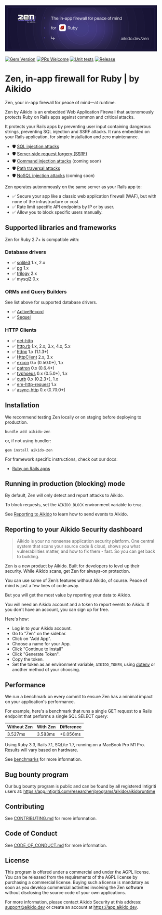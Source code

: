![Zen by Aikido for Ruby](./docs/banner.svg)

[![Gem Version](https://badge.fury.io/rb/aikido-zen.svg?icon=si%3Arubygems&style=flat)](https://badge.fury.io/rb/aikido-zen)
[![PRs Welcome](https://img.shields.io/badge/PRs-welcome-brightgreen.svg)](http://makeapullrequest.com)
[![Unit tests](https://github.com/AikidoSec/firewall-ruby/actions/workflows/main.yml/badge.svg)](https://github.com/AikidoSec/firewall-ruby/actions/workflows/main.yml)
[![Release](https://github.com/AikidoSec/firewall-ruby/actions/workflows/release.yml/badge.svg)](https://github.com/AikidoSec/firewall-ruby/actions/workflows/release.yml)

# Zen, in-app firewall for Ruby | by Aikido

Zen, your in-app firewall for peace of mind—at runtime.

Zen by Aikido is an embedded Web Application Firewall that autonomously protects
Ruby on Rails apps against common and critical attacks.

It protects your Rails apps by preventing user input containing dangerous
strings, preventing SQL injection and SSRF attacks. It runs embedded on your
Rails application, for simple installation and zero maintenance.

* 🛡️ [SQL injection attacks](https://www.aikido.dev/blog/the-state-of-sql-injections)
* 🛡️ [Server-side request forgery (SSRF)](https://github.com/AikidoSec/firewall-node/blob/main/docs/ssrf.md)
* 🛡️ [Command injection attacks](https://www.aikido.dev/blog/command-injection-in-2024-unpacked) (coming soon)
* 🛡️ [Path traversal attacks](https://owasp.org/www-community/attacks/Path_Traversal)
* 🛡️ [NoSQL injection attacks](https://www.aikido.dev/blog/web-application-security-vulnerabilities) (coming soon)

Zen operates autonomously on the same server as your Rails app to:

* ✅ Secure your app like a classic web application firewall (WAF), but with none of the infrastructure or cost.
* ✅ Rate limit specific API endpoints by IP or by user.
* ✅ Allow you to block specific users manually.

## Supported libraries and frameworks

Zen for Ruby 2.7+ is compatible with:

### Database drivers

* ✅ [sqlite3](https://github.com/sparklemotion/sqlite3-ruby) 1.x, 2.x
* ✅ [pg](https://github.com/ged/ruby-pg) 1.x
* ✅ [trilogy](https://github.com/trilogy-libraries/trilogy) 2.x
* ✅ [mysql2](https://github.com/brianmario/mysql2) 0.x

### ORMs and Query Builders

See list above for supported database drivers.

* ✅ [ActiveRecord](https://github.com/rails/rails)
* ✅ [Sequel](https://github.com/jeremyevans/sequel)

### HTTP Clients

* ✅ [net-http](https://github.com/ruby/net-http)
* ✅ [http.rb](https://github.com/httprb/http) 1.x, 2.x, 3.x, 4.x, 5.x
* ✅ [httpx](https://gitlab.com/os85/httpx) 1.x (1.1.3+)
* ✅ [HttpClient](https://github.com/nahi/httpclient) 2.x, 3.x
* ✅ [excon](https://github.com/excon/excon) 0.x (0.50.0+), 1.x
* ✅ [patron](https://github.com/toland/patron) 0.x (0.6.4+)
* ✅ [typhoeus](https://github.com/typhoeus/typhoeus) 0.x (0.5.0+), 1.x
* ✅ [curb](https://github.com/taf2/curb) 0.x (0.2.3+), 1.x
* ✅ [em-http-request](https://github.com/igrigorik/em-http-request) 1.x
* ✅ [async-http](https://github.com/igrigorik/em-http-request) 0.x (0.70.0+)

## Installation

We recommend testing Zen locally or on staging before deploying to production.

```
bundle add aikido-zen
```

or, if not using bundler:

```
gem install aikido-zen
```

For framework specific instructions, check out our docs:

* [Ruby on Rails apps](docs/rails.md)

## Running in production (blocking) mode

By default, Zen will only detect and report attacks to Aikido.

To block requests, set the `AIKIDO_BLOCK` environment variable to `true`.

See [Reporting to Aikido](#reporting-to-your-aikido-security-dashboard) to learn
how to send events to Aikido.

## Reporting to your Aikido Security dashboard

> Aikido is your no nonsense application security platform. One central system
> that scans your source code & cloud, shows you what vulnerabilities matter,
> and how to fix them - fast. So you can get back to building.

Zen is a new product by Aikido. Built for developers to level up their security.
While Aikido scans, get Zen for always-on protection.

You can use some of Zen’s features without Aikido, of course. Peace of mind is
just a few lines of code away.

But you will get the most value by reporting your data to Aikido.

You will need an Aikido account and a token to report events to Aikido. If you
don't have an account, you can sign up for free.

Here's how:

* Log in to your Aikido account.
* Go to "Zen" on the sidebar.
* Click on "Add App".
* Choose a name for your App.
* Click "Continue to Install"
* Click "Generate Token".
* Copy the token.
* Set the token as an environment variable, `AIKIDO_TOKEN`, using
  [dotenv](https://github.com/bkeepers/dotenv) or another method
  of your choosing.

## Performance

We run a benchmark on every commit to ensure Zen has a minimal impact on your
application's performance.

For example, here's a benchmark that runs a single GET request to a Rails
endpoint that performs a single SQL SELECT query:

| Without Zen      | With Zen      | Difference    |
|------------------|---------------|---------------|
| 3.527ms          | 3.583ms       | +0.056ms      |

Using Ruby 3.3, Rails 7.1, SQLite 1.7, running on a MacBook Pro M1 Pro. Results
will vary based on hardware.

See [benchmarks](benchmarks) for more information.

## Bug bounty program

Our bug bounty program is public and can be found by all registered Intigriti
users at: https://app.intigriti.com/researcher/programs/aikido/aikidoruntime

## Contributing

See [CONTRIBUTING.md](.github/CONTRIBUTING.md) for more information.

## Code of Conduct

See [CODE_OF_CONDUCT.md](.github/CODE_OF_CONDUCT.md) for more information.

## License

This program is offered under a commercial and under the AGPL license. You can
be released from the requirements of the AGPL license by purchasing a commercial
license. Buying such a license is mandatory as soon as you develop commercial
activities involving the Zen software without disclosing the source code of your
own applications.

For more information, please contact Aikido Security at this address:
support@aikido.dev or create an account at https://app.aikido.dev.
